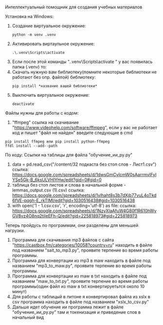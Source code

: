 
Интеллектуальный помощник для создания учебных материалов


Установка на Windows:
1. Создание виртуальное окружение:
    ```
    python -m venv .venv
    ```
2. Активировать виртаульное окружение:
    ```
    .\.venv\Scripts\activate  
    ```
3. Если после этой команды ".\.venv\Scripts\activate " у вас появилась папка (.venv) то:
4. Скачать нужную вам библиотеку(помните некоторые библиотеки не работают без опр. файлой) библиотеку:
    ```
    pip install *название вашей библиотеки*
    ```
5. Выключить виртуальное окружение:
    ```
    deactivate
    ```
Файлы нужны для работы с кодом:
1. "ffmpeg" ссылка на скачивание "https://www.videohelp.com/software/ffmpeg", если у вас не работает код и пишет
"файл не найден" введите следующие в cmd
```
pip install ffmpeg или pip install python-ffmpeg
ffdl install --add--path
```
По коду:
Ссылки на таблицы для файла "обучение_ии_py.py"
1. data = pd.read_csv("/content/32 подкаста без стоп слов - Лист1.csv")  ссылка: https://docs.google.com/spreadsheets/d/1dwsGmCylcmW0sAarrmvlFyIYSe5Gk-B_6ksULVHIYHw/edit?gid=0#gid=0
2. таблица без стоп листов и слова в начальной форме - lemmas_output.csv (1).csv) ссылка: https://docs.google.com/spreadsheets/d/1ylhaht8s3b7dXjb77vuL4oTkd6fVE-pqgh-E_rkTlMI/edit?gid=1030516438#gid=1030516438
3. with open('1 - 1.csv.csv', 'r', encoding='utf-8') as file: ссылка: https://docs.google.com/spreadsheets/d/1NzyXlaAfuW4G80f1R610hWyGV8vz4O8nq2tileEFh-Q/edit?gid=225818973#gid=225818973

Теперь пройдусь по программам, они разделены для меньшей нагрузки. 
1. Программа для скачивания mp3 файлов с сайта "https://castbox.fm/categories/10058?country=ru" находить в файле под названием "sait_to_mp3.py", проявите терпение во время работы программы.
2. Программа для конвертации из mp3 в maw находить в файле под названием "mp3_to_maw.py", проявите терпение во время работы программы.
3.  Программа для конвертации из maw в txt находить в файле под названием "maw_to_txt.py", проявите терпение во время работы программы(один файл из maw в txt конвертируетьтся около 10 минут)
4. Для работы с таблицый в питоне я конвертировал файла из xslx в csv программа находить в файле под названием "xslx_to_csv.py"
5. Дальше идет обучение ии программа лежит в файле "обучение_ии_py.py" там и токенизация и приведение слов в начальный вид








